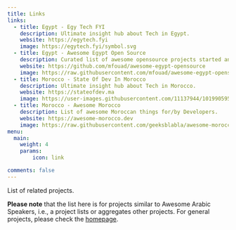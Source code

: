 ```yaml
---
title: Links
links:
  - title: Egypt - Egy Tech FYI
    description: Ultimate insight hub about Tech in Egypt.
    website: https://egytech.fyi
    image: https://egytech.fyi/symbol.svg
  - title: Egypt - Awesome Egypt Open Source
    description: Curated list of awesome opensource projects started and maintained by Egyptian developers.
    website: https://github.com/mfouad/awesome-egypt-opensource
    image: https://raw.githubusercontent.com/mfouad/awesome-egypt-opensource/master/awesome-egyptian-oss-logo.png
  - title: Morocco - State Of Dev In Morocco
    description: Ultimate insight hub about Tech in Morocco.
    website: https://stateofdev.ma
    image: https://user-images.githubusercontent.com/11137944/101990595-01f5f280-3ca8-11eb-8873-95a6234fb096.png
  - title: Morocco - Awesome Morocco
    description: List of awesome Moroccan things for/by Developers.
    website: https://awesome-morocco.dev
    image: https://raw.githubusercontent.com/geeksblabla/awesome-morocco/master/logo.svg
menu:
  main: 
    weight: 4
    params:
        icon: link

comments: false
---
```


List of related projects.

**Please note** that the list here is for projects similar to Awesome Arabic Speakers, i.e., a project lists or aggregates other projects. For general projects, please check the [homepage](/).
